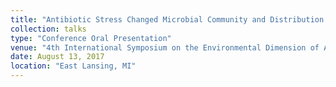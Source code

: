 ```yaml
---
title: "Antibiotic Stress Changed Microbial Community and Distribution of Antibiotic Resistance Genes in Surface and Overhead Irrigated Greenhouse Lettuce"
collection: talks
type: "Conference Oral Presentation"
venue: "4th International Symposium on the Environmental Dimension of Antibiotic Resistance"
date: August 13, 2017
location: "East Lansing, MI"
---
```

